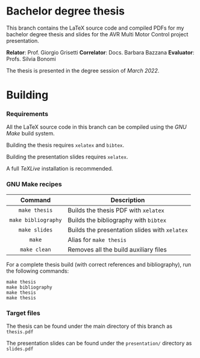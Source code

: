 # Bachelor degree thesis

This branch contains the LaTeX source code and compiled PDFs for my bachelor
degree thesis and slides for the AVR Multi Motor Control project presentation.

**Relator**: Prof. Giorgio Grisetti
**Correlator**: Docs. Barbara Bazzana
**Evaluator**: Profs. Silvia Bonomi

The thesis is presented in the degree session of _March 2022_.

# Building

### Requirements
All the LaTeX source code in this branch can be compiled using the _GNU Make_
build system.

Building the thesis requires `xelatex` and `bibtex`.

Building the presentation slides requires `xelatex`.

A full _TeXLive_ installation is recommended.

### GNU Make recipes

**Command** | **Description**
:-:|---
`make thesis`       | Builds the thesis PDF with `xelatex`
`make bibliography` | Builds the bibliography with `bibtex`
`make slides`       | Builds the presentation slides with `xelatex`
`make`              | Alias for `make thesis`
`make clean`        | Removes all the build auxiliary files

For a complete thesis build (with correct references and bibliography), run the
following commands:

```
make thesis
make bibliography
make thesis
make thesis
```

### Target files
The thesis can be found under the main directory of this branch as `thesis.pdf`

The presentation slides can be found under the `presentation/` directory as
`slides.pdf`
